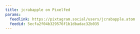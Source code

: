 ```yaml
---
title: jcrabapple on Pixelfed
params:
  feedlink: https://pixtagram.social/users/jcrabapple.atom
  feedid: 5ecfa2f04b329576f1b1dbadac32b035
---
```

